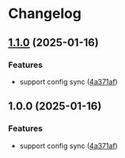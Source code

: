 # Changelog

## [1.1.0](https://github.com/tlikits/temp-styling-workshop/compare/v1.0.0...v1.1.0) (2025-01-16)


### Features

* support config sync ([4a371af](https://github.com/tlikits/temp-styling-workshop/commit/4a371afadef90b38938a0108e12115184a653a03))

## 1.0.0 (2025-01-16)


### Features

* support config sync ([4a371af](https://github.com/tlikits/temp-styling-workshop/commit/4a371afadef90b38938a0108e12115184a653a03))
